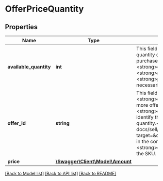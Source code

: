# OfferPriceQuantity

## Properties
Name | Type | Description | Notes
------------ | ------------- | ------------- | -------------
**available_quantity** | **int** | This field is used if the seller wants to modify the current quantity of the inventory item that will be available for purchase in the offer (identified by the corresponding &lt;strong&gt;offerId&lt;/strong&gt; value). Either the &lt;strong&gt;availableQuantity&lt;/strong&gt; field or the &lt;strong&gt;price&lt;/strong&gt; container is required, but not necessarily both. | [optional] 
**offer_id** | **string** | This field is the unique identifier of the offer. If an &lt;strong&gt;offers&lt;/strong&gt; container is used to update one or more offers associated to a specific inventory item, the &lt;strong&gt;offerId&lt;/strong&gt; value is required in order to identify the offer to update with a modified price and/or quantity.&lt;br&gt;&lt;br&gt;The seller can use the &lt;a href&#x3D;\&quot;/api-docs/sell/inventory/resources/offer/methods/getOffers\&quot; target&#x3D;\&quot;_blank \&quot;&gt;getOffers&lt;/a&gt; method (passing in the correct SKU value as a query parameter) to retrieve &lt;strong&gt;offerId&lt;/strong&gt; values for offers associated with the SKU. | [optional] 
**price** | [**\Swagger\Client\Model\Amount**](Amount.md) |  | [optional] 

[[Back to Model list]](../../README.md#documentation-for-models) [[Back to API list]](../../README.md#documentation-for-api-endpoints) [[Back to README]](../../README.md)

